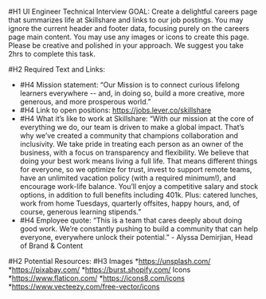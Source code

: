 #H1 UI Engineer Technical Interview
GOAL: Create a delightful careers page that summarizes life at Skillshare and links to our job postings. You may ignore the current header and footer data, focusing purely on the careers page main content. You may use any images or icons to create this page. Please be creative and polished in your approach. We suggest you take 2hrs to complete this task. 

#H2 Required Text and Links:

* #H4 Mission statement: 
“Our Mission is to connect curious lifelong learners everywhere -- and, in doing so, build a more creative, more generous, and more prosperous world.”
* #H4 Link to open positions:
<https://jobs.lever.co/skillshare>
* #H4 What it’s like to work at Skillshare:
“With our mission at the core of everything we do, our team is driven to make a global impact. That’s why we’ve created a community that champions collaboration and inclusivity. We take pride in treating each person as an owner of the business, with a focus on transparency and flexibility.
We believe that doing your best work means living a full life. That means different things for everyone, so we optimize for trust, invest to support remote teams, have an unlimited vacation policy (with a required minimum!), and encourage work-life balance.
You’ll enjoy a competitive salary and stock options, in addition to full benefits including 401k. Plus: catered lunches, work from home Tuesdays, quarterly offsites, happy hours, and, of course, generous learning stipends.”
* #H4 Employee quote:
“This is a team that cares deeply about doing good work. We’re constantly pushing to build a community that can help everyone, everywhere unlock their potential.” - Alyssa Demirjian, Head of Brand & Content 

#H2 Potential Resources:
#H3 Images
*<https://unsplash.com/>
*<https://pixabay.com/>
*<https://burst.shopify.com/>
Icons
*<https://www.flaticon.com/>
*<https://icons8.com/icons>
*<https://www.vecteezy.com/free-vector/icons>
